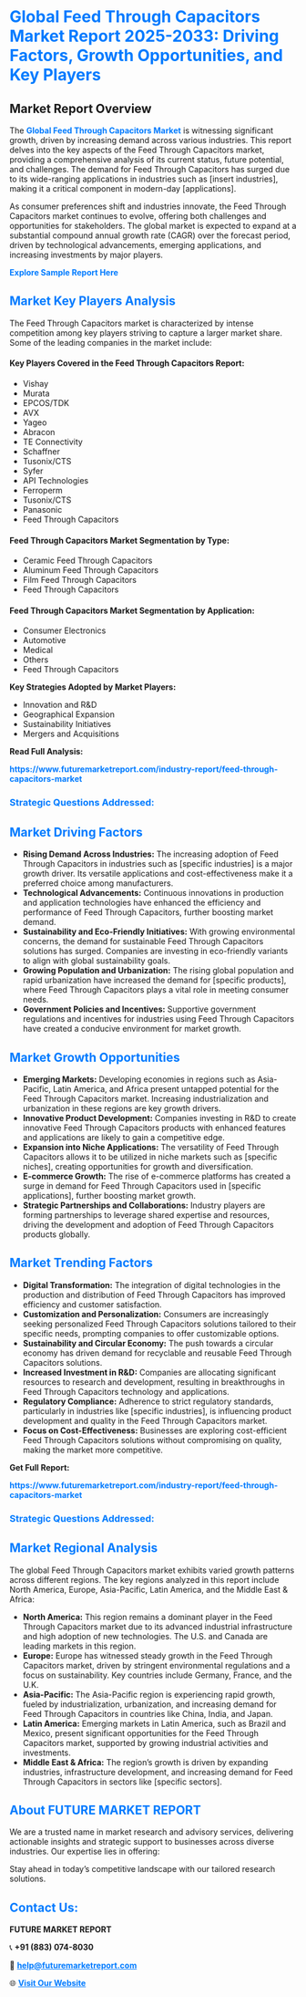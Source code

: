 <h1 style="color: #007BFF;">Global Feed Through Capacitors Market Report 2025-2033: Driving Factors, Growth Opportunities, and Key Players</h1>

<section id="overview">
<h2>Market Report Overview</h2>
<p>The <a href="https://www.futuremarketreport.com/industry-report/feed-through-capacitors-market" style="color: #007BFF; text-decoration: none;"><strong>Global Feed Through Capacitors Market</strong></a> is witnessing significant growth, driven by increasing demand across various industries. This report delves into the key aspects of the Feed Through Capacitors market, providing a comprehensive analysis of its current status, future potential, and challenges. The demand for Feed Through Capacitors has surged due to its wide-ranging applications in industries such as [insert industries], making it a critical component in modern-day [applications].</p>
<p>As consumer preferences shift and industries innovate, the Feed Through Capacitors market continues to evolve, offering both challenges and opportunities for stakeholders. The global market is expected to expand at a substantial compound annual growth rate (CAGR) over the forecast period, driven by technological advancements, emerging applications, and increasing investments by major players.</p>
</section>

<section id="overview">
<p><a href="https://www.futuremarketreport.com/request-sample/reportId=100027" style="color: #007BFF; text-decoration: none;"><strong>Explore Sample Report Here</strong></a></p>
</section>

<section id="key-players">
<h2 style="color: #007BFF;">Market Key Players Analysis</h2>
<p>The Feed Through Capacitors market is characterized by intense competition among key players striving to capture a larger market share. Some of the leading companies in the market include:</p>
<h4>Key Players Covered in the Feed Through Capacitors Report:</h4>
<ul><li>Vishay</li><li>Murata</li><li>EPCOS/TDK</li><li>AVX</li><li>Yageo</li><li>Abracon</li><li>TE Connectivity</li><li>Schaffner</li><li>Tusonix/CTS</li><li>Syfer</li><li>API Technologies</li><li>Ferroperm</li><li>Tusonix/CTS</li><li>Panasonic</li><li>Feed Through Capacitors</li></ul>
<h4>Feed Through Capacitors Market Segmentation by Type:</h4>
<ul><li>Ceramic Feed Through Capacitors</li><li>Aluminum Feed Through Capacitors</li><li>Film Feed Through Capacitors</li><li>Feed Through Capacitors</li></ul>

<h4>Feed Through Capacitors Market Segmentation by Application:</h4>
<ul><li>Consumer Electronics</li><li>Automotive</li><li>Medical</li><li>Others</li><li>Feed Through Capacitors</li></ul>
<p><strong>Key Strategies Adopted by Market Players:</strong></p>
<ul>
<li>Innovation and R&D</li>
<li>Geographical Expansion</li>
<li>Sustainability Initiatives</li>
<li>Mergers and Acquisitions</li>
</ul>
</section>

<section>
<p><strong>Read Full Analysis: </strong></p><a href="https://www.futuremarketreport.com/industry-report/feed-through-capacitors-market" style="color: #007BFF; text-decoration: none;"><strong>https://www.futuremarketreport.com/industry-report/feed-through-capacitors-market</strong></a>
<h3 style="color: #007BFF;">Strategic Questions Addressed:</h3>
</section>

<section id="driving-factors">
<h2 style="color: #007BFF;">Market Driving Factors</h2>
<ul>
<li><strong>Rising Demand Across Industries:</strong> The increasing adoption of Feed Through Capacitors in industries such as [specific industries] is a major growth driver. Its versatile applications and cost-effectiveness make it a preferred choice among manufacturers.</li>
<li><strong>Technological Advancements:</strong> Continuous innovations in production and application technologies have enhanced the efficiency and performance of Feed Through Capacitors, further boosting market demand.</li>
<li><strong>Sustainability and Eco-Friendly Initiatives:</strong> With growing environmental concerns, the demand for sustainable Feed Through Capacitors solutions has surged. Companies are investing in eco-friendly variants to align with global sustainability goals.</li>
<li><strong>Growing Population and Urbanization:</strong> The rising global population and rapid urbanization have increased the demand for [specific products], where Feed Through Capacitors plays a vital role in meeting consumer needs.</li>
<li><strong>Government Policies and Incentives:</strong> Supportive government regulations and incentives for industries using Feed Through Capacitors have created a conducive environment for market growth.</li>
</ul>
</section>

<section id="growth-opportunities">
<h2 style="color: #007BFF;">Market Growth Opportunities</h2>
<ul>
<li><strong>Emerging Markets:</strong> Developing economies in regions such as Asia-Pacific, Latin America, and Africa present untapped potential for the Feed Through Capacitors market. Increasing industrialization and urbanization in these regions are key growth drivers.</li>
<li><strong>Innovative Product Development:</strong> Companies investing in R&D to create innovative Feed Through Capacitors products with enhanced features and applications are likely to gain a competitive edge.</li>
<li><strong>Expansion into Niche Applications:</strong> The versatility of Feed Through Capacitors allows it to be utilized in niche markets such as [specific niches], creating opportunities for growth and diversification.</li>
<li><strong>E-commerce Growth:</strong> The rise of e-commerce platforms has created a surge in demand for Feed Through Capacitors used in [specific applications], further boosting market growth.</li>
<li><strong>Strategic Partnerships and Collaborations:</strong> Industry players are forming partnerships to leverage shared expertise and resources, driving the development and adoption of Feed Through Capacitors products globally.</li>
</ul>
</section>

<section id="trending-factors">
<h2 style="color: #007BFF;">Market Trending Factors</h2>
<ul>
<li><strong>Digital Transformation:</strong> The integration of digital technologies in the production and distribution of Feed Through Capacitors has improved efficiency and customer satisfaction.</li>
<li><strong>Customization and Personalization:</strong> Consumers are increasingly seeking personalized Feed Through Capacitors solutions tailored to their specific needs, prompting companies to offer customizable options.</li>
<li><strong>Sustainability and Circular Economy:</strong> The push towards a circular economy has driven demand for recyclable and reusable Feed Through Capacitors solutions.</li>
<li><strong>Increased Investment in R&D:</strong> Companies are allocating significant resources to research and development, resulting in breakthroughs in Feed Through Capacitors technology and applications.</li>
<li><strong>Regulatory Compliance:</strong> Adherence to strict regulatory standards, particularly in industries like [specific industries], is influencing product development and quality in the Feed Through Capacitors market.</li>
<li><strong>Focus on Cost-Effectiveness:</strong> Businesses are exploring cost-efficient Feed Through Capacitors solutions without compromising on quality, making the market more competitive.</li>
</ul>
</section>

<section>
<p><strong>Get Full Report: </strong></p><a href="https://www.futuremarketreport.com/industry-report/feed-through-capacitors-market" style="color: #007BFF; text-decoration: none;"><strong>https://www.futuremarketreport.com/industry-report/feed-through-capacitors-market</strong></a>
<h3 style="color: #007BFF;">Strategic Questions Addressed:</h3>
</section>


<section id="regional-analysis">
<h2 style="color: #007BFF;">Market Regional Analysis</h2>
<p>The global Feed Through Capacitors market exhibits varied growth patterns across different regions. The key regions analyzed in this report include North America, Europe, Asia-Pacific, Latin America, and the Middle East & Africa:</p>
<ul>
<li><strong>North America:</strong> This region remains a dominant player in the Feed Through Capacitors market due to its advanced industrial infrastructure and high adoption of new technologies. The U.S. and Canada are leading markets in this region.</li>
<li><strong>Europe:</strong> Europe has witnessed steady growth in the Feed Through Capacitors market, driven by stringent environmental regulations and a focus on sustainability. Key countries include Germany, France, and the U.K.</li>
<li><strong>Asia-Pacific:</strong> The Asia-Pacific region is experiencing rapid growth, fueled by industrialization, urbanization, and increasing demand for Feed Through Capacitors in countries like China, India, and Japan.</li>
<li><strong>Latin America:</strong> Emerging markets in Latin America, such as Brazil and Mexico, present significant opportunities for the Feed Through Capacitors market, supported by growing industrial activities and investments.</li>
<li><strong>Middle East & Africa:</strong> The region’s growth is driven by expanding industries, infrastructure development, and increasing demand for Feed Through Capacitors in sectors like [specific sectors].</li>
</ul>
</section>

<footer>
<h2 style="color: #007BFF;">About FUTURE MARKET REPORT</h2>
<p>We are a trusted name in market research and advisory services, delivering actionable insights and strategic support to businesses across diverse industries. Our expertise lies in offering:</p>

<p>Stay ahead in today’s competitive landscape with our tailored research solutions.</p>

<h2 style="color: #007BFF;">Contact Us:</h2>
<p><strong>FUTURE MARKET REPORT</strong></p>
<p>📞 <strong>+91 (883) 074-8030</strong></p>
<p>📧 <strong><a href="mailto:help@futuremarketreport.com" style="color: #007BFF;">help@futuremarketreport.com</a></strong></p>
<p>🌐 <strong><a href="https://www.futuremarketreport.com/" style="color: #007BFF;">Visit Our Website</a></strong></p>
</footer>